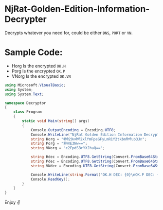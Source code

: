 # NjRat-Golden-Edition-Information-Decrypter
Decrypts whatever you need for, could be either `DNS`, `PORT` or `VN`.

# Sample Code:

- Horg
Is the encrypted `OK.H`
- Porg
Is the encrypted `OK.P`
- VNorg
Is the encrypted `OK.VN`

```csharp
using Microsoft.VisualBasic;
using System;
using System.Text;

namespace Decryptor
{
    class Program
    {
        static void Main(string[] args)
        {
            Console.OutputEncoding = Encoding.UTF8;
            Console.WriteLine("NjRat Golden Edition Information Decrypter");
            string Horg = "बीपी29vबीपी2xlYmFpeGFyLmR1Y2tkbnविनीub3Jn";
            string Porg = "粹ताE3Nw==";
            string VNorg = "c2FpdSBrYXJhaQ==";

            string Hdec = Encoding.UTF8.GetString(Convert.FromBase64String(Strings.Replace(Strings.Replace(Strings.Replace(Strings.Replace(Strings.Replace(Horg, "विनी", "M", 1, -1, CompareMethod.Binary), "!", "=", 1, -1, CompareMethod.Binary), "蒂", "T", 1, -1, CompareMethod.Binary), "मे", "A", 1, -1, CompareMethod.Binary), "बीपी", "Z", 1, -1, CompareMethod.Binary)));
            string Pdec = Encoding.UTF8.GetString(Convert.FromBase64String(Strings.Replace(Strings.Replace(Strings.Replace(Strings.Replace(Porg, "粹", "M", 1, -1, CompareMethod.Binary), "ता", "T", 1, -1, CompareMethod.Binary), "의도", "A", 1, -1, CompareMethod.Binary), "에", "e", 1, -1, CompareMethod.Binary)));
            string VNdec = Encoding.UTF8.GetString(Convert.FromBase64String(VNorg));

            Console.WriteLine(string.Format("OK.H DEC: {0}\nOK.P DEC: {1}\nOK.VN DEC: {2}", Hdec, Pdec, VNdec));
            Console.ReadKey();
        }
    }
}

```

Enjoy ✌
